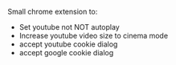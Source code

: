 Small chrome extension to:

- Set youtube not NOT autoplay
- Increase youtube video size to cinema mode
- accept youtube cookie dialog
- accept google cookie dialog